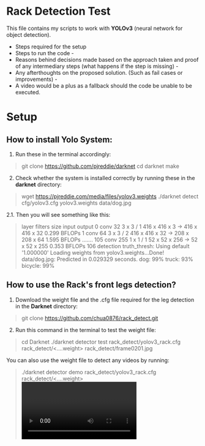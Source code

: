 # Rack Detection Test

This file contains my scripts to work with **YOLOv3** (neural network for object detection).
- Steps required for the setup
 - Steps to run the code - 
 - Reasons behind decisions made based on the approach taken and proof of any intermediary steps (what happens if the step is missing) - 
 - Any afterthoughts on the proposed solution. (Such as fail cases or improvements) - 
 - A video would be a plus as a fallback should the code be unable to be executed.
# Setup

## How to install Yolo System:
1. Run these in the terminal accordingly:

>git clone https://github.com/pjreddie/darknet
>cd darknet
>make
2. Check whether the system is installed correctly by running these in the **darknet** directory:
>wget https://pjreddie.com/media/files/yolov3.weights
>./darknet detect cfg/yolov3.cfg yolov3.weights data/dog.jpg

2.1. Then you will see something like this: 
>layer     filters    size              input                output
    0 conv     32  3 x 3 / 1   416 x 416 x   3   ->   416 x 416 x  32  0.299 BFLOPs
    1 conv     64  3 x 3 / 2   416 x 416 x  32   ->   208 x 208 x  64  1.595 BFLOPs
    .......
  105 conv    255  1 x 1 / 1    52 x  52 x 256   ->    52 x  52 x 255  0.353 BFLOPs
  106 detection
truth_thresh: Using default '1.000000'
Loading weights from yolov3.weights...Done!
data/dog.jpg: Predicted in 0.029329 seconds.
dog: 99%
truck: 93%
bicycle: 99%
## How to use the Rack's front legs detection?
1. Download the weight file and the .cfg file required for the leg detection in the **Darknet** directory:
> git clone https://github.com/chua0876/rack_detect.git
2. Run this command in the terminal to test the weight file:
> cd Darknet
> ./darknet detector test rack_detect/yolov3_rack.cfg rack_detect/<....weight> rack_detect/frame0201.jpg

You can also use the weight file to detect any videos by running:
> ./darknet detector demo  rack_detect/yolov3_rack.cfg rack_detect/<....weight>  <video file>
